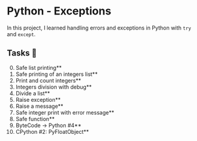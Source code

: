 # Python - Exceptions

In this project, I learned handling errors and exceptions in Python with `try`
and `except`.

## Tasks :page_with_curl:

0. Safe list printing**
1. Safe printing of an integers list**
2. Print and count integers**
3. Integers division with debug**
4. Divide a list**
5. Raise exception**
6. Raise a message**
7. Safe integer print with error message**
8. Safe function**
9. ByteCode -> Python #4**
10. CPython #2: PyFloatObject**
